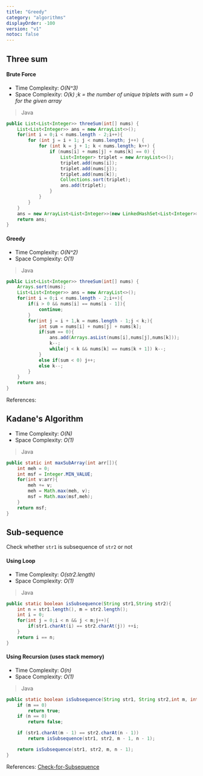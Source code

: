 ```yaml
---
title: "Greedy"
category: "algorithms"
displayOrder: -100
version: "v1"
notoc: false
---
```


## Three sum

#### Brute Force
- Time Complexity: *O(N^3)*
- Space Complexity: *O(k) ;k = the number of unique triplets with sum = 0 for the given array*

> Java

```java
public List<List<Integer>> threeSum(int[] nums) {
    List<List<Integer>> ans = new ArrayList<>();
    for(int i = 0;i < nums.length - 2;i++){
        for (int j = i + 1; j < nums.length; j++) {
            for (int k = j + 1; k < nums.length; k++) {
                if (nums[i] + nums[j] + nums[k] == 0) {
                    List<Integer> triplet = new ArrayList<>();
                    triplet.add(nums[i]);
                    triplet.add(nums[j]);
                    triplet.add(nums[k]);
                    Collections.sort(triplet);
                    ans.add(triplet);
                }
            }
        }
    }
    ans = new ArrayList<List<Integer>>(new LinkedHashSet<List<Integer>>(ans));
    return ans;
}
```
#### Greedy
- Time Complexity: *O(N^2)*
- Space Complexity: *O(1)*

> Java

```java
public List<List<Integer>> threeSum(int[] nums) {
    Arrays.sort(nums);
    List<List<Integer>> ans = new ArrayList<>();
    for(int i = 0;i < nums.length - 2;i++){
        if(i > 0 && nums[i] == nums[i - 1]){
            continue;
        }
        for(int j = i + 1,k = nums.length - 1;j < k;){
            int sum = nums[i] + nums[j] + nums[k];
            if(sum == 0){
                ans.add(Arrays.asList(nums[i],nums[j],nums[k]));
                k--;
                while(j < k && nums[k] == nums[k + 1]) k--;
            }
            else if(sum < 0) j++;
            else k--;
        }
    }
    return ans;
}
```
References: 

## Kadane's Algorithm
- Time Complexity: *O(N)*
- Space Complexity: *O(1)*

> Java

```java
public static int maxSubArray(int arr[]){
    int meh = 0;
    int msf = Integer.MIN_VALUE;
    for(int v:arr){
        meh += v;
        meh = Math.max(meh, v);
        msf = Math.max(msf,meh);
    }
    return msf;
}
```

## Sub-sequence
Check whether `str1` is subsequence of `str2` or not
#### Using Loop
- Time Complexity: *O(str2.length)*
- Space Complexity: *O(1)*

> Java

```java
public static boolean isSubsequence(String str1,String str2){
    int n = str1.length(), m = str2.length();
    int i = 0;
    for(int j = 0;i < n && j < m;j++){
        if(str1.charAt(i) == str2.charAt(j)) ++i;
    }
    return i == n;
}
```

#### Using Recursion (uses stack memory)
- Time Complexity: *O(n)*
- Space Complexity: *O(1)*

> Java

```java
public static boolean isSubsequence(String str1, String str2,int m, int n){
    if (m == 0)
        return true;
    if (n == 0)
        return false;

    if (str1.charAt(m - 1) == str2.charAt(n - 1))
        return isSubsequence(str1, str2, m - 1, n - 1);

    return isSubsequence(str1, str2, m, n - 1);
}
```
References: [Check-for-Subsequence](https://www.geeksforgeeks.org/given-two-strings-find-first-string-subsequence-second/)